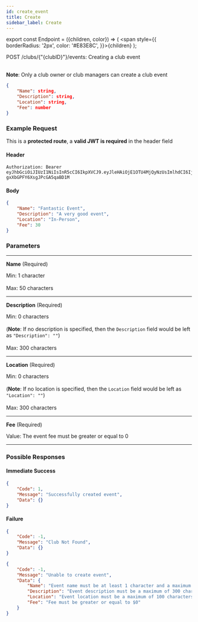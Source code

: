 ```yaml
---
id: create_event
title: Create
sidebar_label: Create
---
```


export const Endpoint = ({children, color}) => ( <span style={{
      borderRadius: '2px',
      color: '#E83E8C',
    }}>{children}</span> );

<Endpoint>POST /clubs/{"{clubID}"}/events</Endpoint>: Creating a club event <br></br>

**Note**: Only a club owner or club managers can create a club event

```json
{ 
    "Name": string,
    "Description": string,
    "Location": string,
    "Fee": number
}
```

### Example Request
This is a **protected route**, a **valid JWT is required** in the header field
#### Header
```
Authorization: Bearer eyJhbGciOiJIUzI1NiIsInR5cCI6IkpXVCJ9.eyJleHAiOjE1OTU4MjQyNzUsImlhdCI6IjIwMjAtMDctMjdUMDA6MjY6MTUuNzg5NTg0Mi0wNDowMCIsInN1YiI6ImNocmlzIn0.5US2_ITKcfgkpEbfsR-gxXbGPFY6XsgJPcGA5qaBD1M
```

#### Body
```json
{ 
    "Name": "Fantastic Event",
    "Description": "A very good event",
    "Location": "In-Person",
    "Fee": 30
}
```

### Parameters
---
**Name** (Required)

Min: 1 character <br></br>
Max: 50 characters

---
**Description** (Required)

Min: 0 characters <br></br>
(**Note**: If no description is specified, then the `Description` field would be left as `"Description": ""`)<br></br>
Max: 300 characters

---
**Location** (Required)

Min: 0 characters <br></br>
(**Note**: If no location is specified, then the `Location` field would be left as `"Location": ""`)<br></br>
Max: 300 characters

---
**Fee** (Required)

Value: The event fee must be greater or equal to 0 

---
### Possible Responses
#### Immediate Success
```json
{
	"Code": 1,
	"Message": "Successfully created event",
	"Data": {}
}
```
#### Failure
```json
{
	"Code": -1,
	"Message": "Club Not Found",
	"Data": {}
}
```
```json
{
	"Code": -1,
	"Message": "Unable to create event",
	"Data": {
		"Name": "Event name must be at least 1 character and a maximum of 50 characters",
		"Description": "Event description must be a maximum of 300 characters or less",
		"Location": "Event location must be a maximum of 100 characters or less",
		"Fee": "Fee must be greater or equal to $0"
	}
}
```



